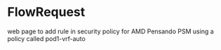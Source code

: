 # FlowRequest
web page to add rule in security policy for AMD Pensando PSM
using a policy called pod1-vrf-auto
